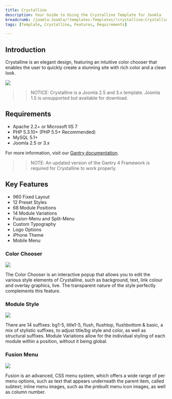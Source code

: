 ```yaml
---
title: Crystalline
description: Your Guide to Using the Crystalline Template for Joomla
breadcrumb: /joomla:Joomla/!templates:Templates/!crystalline:Crystalline
tags: [Template, Crystalline, Features, Requirements]

---
```


Introduction
-----

Crystalline is an elegant design, featuring an intuitive color chooser that enables the user to quickly create a stunning site with rich color and a clean look.

![][theme]

>> NOTICE: Crystalline is a Joomla 2.5 and 3.x template. Joomla 1.5 is unsupported but available for download.

Requirements
-----

* Apache 2.2+ or Microsoft IIS 7
* PHP 5.3.10+ (PHP 5.5+ Recommended)
* MySQL 5.1+
* Joomla 2.5 or 3.x

For more information, visit our [Gantry documentation][gantry].

>> NOTE: An updated version of the Gantry 4 Framework is required for Crystalline to work properly.

Key Features
-----

* 960 Fixed Layout
* 12 Preset Styles
* 68 Module Positions
* 14 Module Variations
* Fusion-Menu and Split-Menu
* Custom Typography
* Logo Options
* iPhone Theme
* Mobile Menu

### Color Chooser

![][color]

The Color Chooser is an interactive popup that allows you to edit the various style elements of Crystalline, such as background, text, link colour and overlay graphics, live. The transparent nature of the style perfectly complements this feature.

### Module Style

![][style]

There are 14 suffixes: bg1-5, title1-5, flush, flushtop, flushbottom & basic, a mix of stylistic suffixes, to adjust title/bg style and color, as well as structural suffixes. Module Variations allow for the individual styling of each module within a position, without it being global.

### Fusion Menu

![][fusion]

Fusion is an advanced, CSS menu system, which offers a wide range of per menu options, such as text that appears underneath the parent item, called subtext; inline menu images, such as the prebuilt menu icon images, as well as column number.

[gantry]: http://gantry.org
[theme]: assets/crystalline.jpeg
[color]: assets/color.jpg
[style]: assets/style.jpg
[fusion]: assets/fusion.jpg
